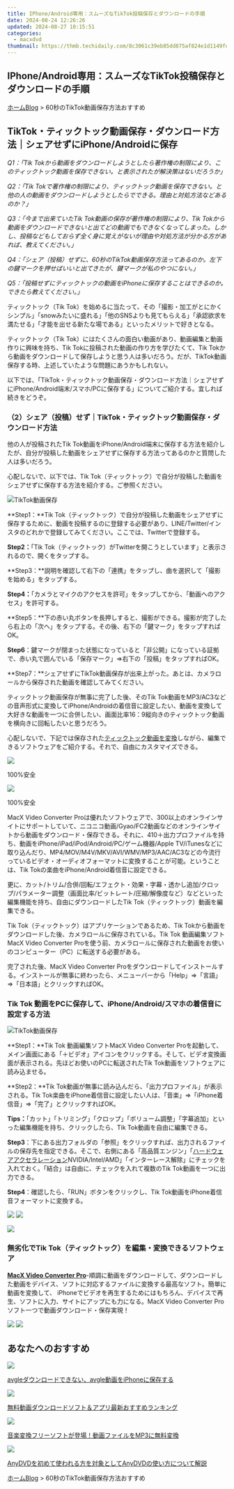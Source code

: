 ```yaml
---
title: IPhone/Android専用：スムーズなTikTok投稿保存とダウンロードの手順
date: 2024-08-24 12:26:26
updated: 2024-08-27 10:15:51
categories:
  - macxdvd
thumbnail: https://thmb.techidaily.com/8c3061c39eb85dd875af824e1d1149fd13be54628fb79ee748ce5191efb525e2.jpg
---
```


## IPhone/Android専用：スムーズなTikTok投稿保存とダウンロードの手順

[ホーム](https://tools.techidaily.com/macxdvd/products/)[Blog](https://tools.techidaily.com/macxdvd/products/) \> 60秒のTikTok動画保存方法おすすめ

## TikTok・ティックトック動画保存・ダウンロード方法｜シェアせずにiPhone/Androidに保存

_Q1：「Tik Tokから動画をダウンロードしようとしたら著作権の制限により、このティックトック動画を保存できない。と表示されたが解決策はないだろうか」_

_Q2：「Tik Tokで著作権の制限により、ティックトック動画を保存できない。と他の人の動画をダウンロードしようとしたらでできる。理由と対処方法などあるのか？」_

_Q3：「今まで出来ていたTik Tok動画の保存が著作権の制限により、Tik Tokから動画をダウンロードできないと出てどの動画でもできなくなってしまった。しかし、投稿などもしておらず全く身に覚えがないが理由や対処方法が分かる方があれば、教えてください。」_

_Q4：「シェア（投稿）せずに、60秒のTikTok動画保存方法ってあるのか。左下の鍵マークを押せばいいと出てきたが、鍵マークが私のやつにない。」_

_Q5：「投稿せずにティックトックの動画をiPhoneに保存することはできるのか。できたら教えてください。」_

ティックトック（Tik Tok）を始めるに当たって、その「撮影・加工がとにかくシンプル」「snowみたいに盛れる」「他のSNSよりも見てもらえる」「承認欲求を満たせる」「才能を出せる新たな場である」といったメリットで好きとなる。

ティックトック（Tik Tok）にはたくさんの面白い動画があり、動画編集と動画作りに興味を持ち、Tik Tokに投稿された動画の作り方を学びたくて、Tik Tokから動画をダウンロードして保存しようと思う人は多いだろう。だが、TikTok動画保存する時、上述していたような問題にあうかもしれない。

以下では、「TikTok・ティックトック動画保存・ダウンロード方法｜シェアせずにiPhone/Android端末/スマホ/PCに保存する」についてご紹介する。宜しれば続きをどうぞ。



### （2）シェア（投稿）せず｜TikTok・ティックトック動画保存・ダウンロード方法

他の人が投稿されたTik Tok動画をiPhone/Android端末に保存する方法を紹介したが、自分が投稿した動画をシェアせずに保存する方法ってあるのかと質問した人は多いだろう。

心配しないで、以下では、Tik Tok（ティックトック）で自分が投稿した動画をシェアせずに保存する方法を紹介する。ご参照ください。

![TikTok動画保存](https://www.macxdvd.com/blog/img/tik-tok-video-downloader-free-yrq-02.jpg) 

**Step1：**Tik Tok（ティックトック）で自分が投稿した動画をシェアせずに保存するために、動画を投稿するのに登録する必要があり、LINE/Twitter/インスタのどれかで登録してみてください。ここでは、Twitterで登録する。

**Step2：**「Tik Tok（ティックトック）がTwitterを開こうとしています」と表示されるので、開くをタップする。

**Step3：**説明を確認して右下の「連携」をタップし、曲を選択して「撮影を始める」をタップする。

**Step4：**「カメラとマイクのアクセスを許可」をタップしてから、「動画へのアクセス」を許可する。

**Step5：**下の赤い丸ボタンを長押しすると、撮影ができる。撮影が完了したら右上の「次へ」をタップする。その後、右下の「鍵マーク」をタップすればOK。

**Step6**：鍵マークが閉まった状態になっていると「非公開」になっている証拠で、赤い丸で囲んでいる「保存マーク」⇒右下の「投稿」をタップすればOK。

**Step7：**シェアせずにTikTok動画保存が出来上がった。あとは、カメラロールから保存された動画を確認してみてください。



ティックトック動画保存が無事に完了した後、そのTik Tok動画をMP3/AC3などの音声形式に変換してiPhone/Androidの着信音に設定したい、動画を変換して大好きな動画を一つに合併したい、画面比率16：9縦向きのティックトック動画を横向きに回転したいと思うだろう。

心配しないで、下記では保存された[ティックトック動画を変換](https://tools.techidaily.com/macxdvd/products/)しながら、編集できるソフトウェアをご紹介する。それで、自由にカスタマイズできる。

[![](https://www.macxdvd.com/blog/new-fourteen/nfree-down-mac.png)](https://tools.techidaily.com/macxdvd/products/) 

100%安全

[![](https://www.macxdvd.com/blog/new-fourteen/nfree-down-win.png)](https://tools.techidaily.com/macxdvd/products/) 

100%安全

MacX Video Converter Proは優れたソフトウェアで、300以上のオンラインサイトにサポートしていて、ニコニコ動画/Gyao/FC2動画などのオンラインサイトから動画をダウンロード・保存できる。それに、410＋出力プロファイルを持ち、動画をiPhone/iPad/iPod/Android/PC/ゲーム機器/Apple TV/iTunesなどに取り込んだり、MP4/MOV/M4V/MKV/AVI/WMV/MP3/AAC/AC3などの今流行っているビデオ・オーディオフォーマットに変換することが可能。ということは、Tik Tokの楽曲をiPhone/Android着信音に設定できる。

更に、カット/トリム/合併/回転/エフェクト・効果・字幕・透かし追加/クロップ/パラメーター調整（画面比率/ビットレート/圧縮/解像度など）などといった編集機能を持ち、自由にダウンロードしたTik Tok（ティックトック）動画を編集できる。

Tik Tok（ティックトック）はアプリケーションであるため、Tik Tokから動画をダウンロードした後、カメラロールに保存されている。Tik Tok 動画編集ソフトMacX Video Converter Proを使う前、カメラロールに保存された動画をお使いのコンピューター（PC）に転送する必要がある。

完了された後、MacX Video Converter Proをダウンロードしてインストールする。インストールが無事に終わったら、メニューバーから「Help」⇒「言語」⇒「日本語」とクリックすればOK。

  
### Tik Tok 動画をPCに保存して、iPhone/Android/スマホの着信音に設定する方法

![TikTok動画保存](https://www.macxdvd.com/blog/img/tik-tok-video-downloader-free-yrq-03.jpg) 

**Step1：**Tik Tok 動画編集ソフトMacX Video Converter Proを起動して、メイン画面にある「＋ビデオ」アイコンをクリックする。そして、ビデオ変換画面が表示される。先ほどお使いのPCに転送されたTik Tok動画をソフトウェアに読み込ませる。

**Step2：**Tik Tok動画が無事に読み込んだら、「出力プロファイル」が表示される。Tik Tok楽曲をiPhone着信音に設定したい人は、「音楽」⇒「iPhone着信音」⇒「完了」とクリックすればOK。

**Tips：**「カット」「トリミング」「クロップ」「ボリューム調整」「字幕追加」といった編集機能を持ち、クリックしたら、Tik Tok動画を自由に編集できる。

**Step3**：下にある出力フォルダの「参照」をクリックすれば、出力されるファイルの保存先を指定できる。そこで、右側にある「高品質エンジン」「[ハードウェアアクセラレーション](https://tools.techidaily.com/macxdvd/products/)NVIDIA/Intel/AMD」「インターレース解除」にチェックを入れておく。「結合」は自由に、チェックを入れて複数のTik Tok動画を一つに出力できる。

**Step4**：確認したら、「RUN」ボタンをクリックし、Tik Tok動画をiPhone着信音フォーマットに変換する。

[![](https://www.macxdvd.com/blog/new-fourteen/mac.png)](https://tools.techidaily.com/macxdvd/products/) [![](https://www.macxdvd.com/blog/new-fourteen/winx.png)](https://tools.techidaily.com/macxdvd/products/) 



![](https://www.macxdvd.com/blog/../seoimage/video-converterru.png)

### 無劣化でTik Tok（ティックトック）を編集・変換できるソフトウェア

[**MacX Video Converter Pro**](https://tools.techidaily.com/macxdvd/products/)\-順調に動画をダウンロードして、ダウンロードした動画をデバイス、ソフトに対応するファイルに変換する最高なソフト。簡単に動画を変換して、 iPhoneでビデオを再生するためにはもちろん、デバイスで再生、ソフトに入力、サイトにアップにも力になる。MacX Video Converter Proソフト一つで動画ダウンロード・保存実現！

[![](https://www.macxdvd.com/blog/new-fourteen/mac.png)](https://tools.techidaily.com/macxdvd/products/) [![](https://www.macxdvd.com/blog/new-fourteen/winx.png)](https://tools.techidaily.com/macxdvd/products/) 



## あなたへのおすすめ

![](https://www.macxdvd.com/blog/img/vcp-zld-0126-03.jpg) 

[avgleダウンロードできない、avgle動画をiPhoneに保存する](https://tools.techidaily.com/macxdvd/products/)

![](https://www.macxdvd.com/blog/img/vcp-mj-20170515-15.jpg) 

[無料動画ダウンロードソフト＆アプリ最新おすすめランキング](https://tools.techidaily.com/macxdvd/products/) 

![](https://www.macxdvd.com/blog/img/smart-3-ways-to-import-music-to-smartphone13.jpg) 

[音楽変換フリーソフトが登場！動画ファイルをMP3に無料変換](https://tools.techidaily.com/macxdvd/products/)

![](https://www.macxdvd.com/blog/img/any-video-converter-0426-03.jpg) 

[AnyDVDを初めて使われる方を対象としてAnyDVDの使い方について解説](https://tools.techidaily.com/macxdvd/products/)



[ホーム](https://tools.techidaily.com/macxdvd/products/)[Blog](https://tools.techidaily.com/macxdvd/products/) \> 60秒のTikTok動画保存方法おすすめ

<ins class="adsbygoogle"
     style="display:block"
     data-ad-format="autorelaxed"
     data-ad-client="ca-pub-7571918770474297"
     data-ad-slot="1223367746"></ins>



<ins class="adsbygoogle"
     style="display:block"
     data-ad-client="ca-pub-7571918770474297"
     data-ad-slot="8358498916"
     data-ad-format="auto"
     data-full-width-responsive="true"></ins>
